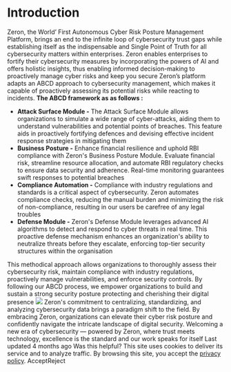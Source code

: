 # Introduction
Zeron, the World’ First Autonomous Cyber Risk Posture Management Platform, brings an end to the infinite loop of cybersecurity trust gaps while establishing itself as the indispensable and Single Point of Truth for all cybersecurity matters within enterprises. Zeron enables enterprises to fortify their cybersecurity measures by incorporating the powers of AI and offers holistic insights, thus enabling informed decision-making to proactively manage cyber risks and keep you secure
Zeron’s platform adapts an ABCD approach to cybersecurity management, which makes it capable of proactively assessing its potential risks while reacting to incidents. **The ABCD framework as as follows :**
  * **Attack Surface Module -** The Attack Surface Module allows organizations to simulate a wide range of cyber-attacks, aiding them to understand vulnerabilities and potential points of breaches. This feature aids in proactively fortifying defences and devising effective incident response strategies in mitigating them
  * **Business Posture -** Enhance financial resilience and uphold RBI compliance with Zeron's Business Posture Module. Evaluate financial risk, streamline resource allocation, and automate RBI regulatory checks to ensure data security and adherence. Real-time monitoring guarantees swift responses to potential breaches
  * **Compliance Automation -** Compliance with industry regulations and standards is a critical aspect of cybersecurity. Zeron automates compliance checks, reducing the manual burden and minimizing the risk of non-compliance, resulting in our users be carefree of any legal troubles
  * **Defense Module -** Zeron's Defense Module leverages advanced AI algorithms to detect and respond to cyber threats in real time. This proactive defense mechanism enhances an organization's ability to neutralize threats before they escalate, enforcing top-tier security structures within the organisation


This methodical approach allows organizations to thoroughly assess their cybersecurity risk, maintain compliance with industry regulations, proactively manage vulnerabilities, and enforce security controls. By following our ABCD process, we empower organizations to build and sustain a strong security posture protecting and cherishing their digital presence
![](https://docs.zeron.one/~gitbook/image?url=https%3A%2F%2F2854935529-files.gitbook.io%2F%7E%2Ffiles%2Fv0%2Fb%2Fgitbook-x-prod.appspot.com%2Fo%2Fspaces%252FvyU3NMiz2Rw6Y9PJdkUQ%252Fuploads%252FH3k9GcMCR5ZXuVdVUiR9%252FMmap-059be382209aa213acb4e6854dbc9ac3.png%3Falt%3Dmedia%26token%3De2768182-ce85-4272-a863-7a3a164c1f24&width=768&dpr=4&quality=100&sign=f10c6879&sv=2)
Zeron's commitment to centralizing, standardizing, and analyzing cybersecurity data brings a paradigm shift to the field. By embracing Zeron, organizations can elevate their cyber risk posture and confidently navigate the intricate landscape of digital security. Welcoming a new era of cybersecurity — powered by Zeron, where trust meets technology, excellence is the standard and our work speaks for itself
Last updated 4 months ago
Was this helpful?
This site uses cookies to deliver its service and to analyze traffic. By browsing this site, you accept the [privacy policy](https://zeron.one/privacy-policy/).
AcceptReject
